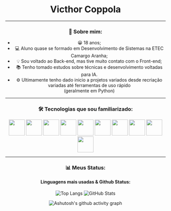 <div align="center">
  <h1>Victhor Coppola</h1>


---

### 🌟 Sobre mim:
- 😀 18 anos;
- 💻 Aluno quase se formado em Desenvolvimento de Sistemas na ETEC Camargo Aranha;
- 💡 Sou voltado ao Back-end, mas tive muito contato com o Front-end;
- 📚 Tenho tomado estudos sobre técnicas e desenvolvimento voltadas para IA.
- ⚙ Ultimamente tenho dado inicio a projetos variados desde recriação variadas até ferramentas de uso rápido<br>
(geralmente em Python)

---

### 🛠 Tecnologias que sou familiarizado:
<p>
     <p align="center">
     <img src="https://cdn.jsdelivr.net/gh/devicons/devicon@latest/icons/html5/html5-original.svg" width="50" height="50" />
     <img src="https://cdn.jsdelivr.net/gh/devicons/devicon@latest/icons/css3/css3-original.svg" width="50" height="50"/>
     <img src="https://cdn.jsdelivr.net/gh/devicons/devicon@latest/icons/javascript/javascript-original.svg" width="50" height="50"/>
     <img src="https://cdn.jsdelivr.net/gh/devicons/devicon@latest/icons/react/react-original.svg" width="50" height="50"/>
     <img src="https://cdn.jsdelivr.net/gh/devicons/devicon@latest/icons/python/python-original.svg" width="50" height="50"/>
     <img src="https://cdn.jsdelivr.net/gh/devicons/devicon@latest/icons/azuresqldatabase/azuresqldatabase-original.svg" width="50" height="50"></i>     
     <img src="https://cdn.jsdelivr.net/gh/devicons/devicon@latest/icons/typescript/typescript-original.svg" width="50" height="50"/>
     <img src="https://cdn.jsdelivr.net/gh/devicons/devicon@latest/icons/mysql/mysql-original-wordmark.svg" width="50" height="50"/>
     <img src="https://cdn.jsdelivr.net/gh/devicons/devicon@latest/icons/vscode/vscode-original.svg" width="50" height="50"/>
     <img src="https://cdn.jsdelivr.net/gh/devicons/devicon@latest/icons/photoshop/photoshop-original.svg" width="50" height="50"/>
                     
</p>

</p>

---

### 📊 Meus Status:
#### Linguagens mais usadas & Github Status:
![Top Langs](https://github-readme-stats.vercel.app/api/top-langs/?username=Vicoppola&layout=donut&theme=highcontrast)
![GitHub Stats](https://github-readme-stats.vercel.app/api?username=Vicoppola&show_icons=true&hide_title=true&theme=highcontrast)

![Ashutosh's github activity graph](https://github-readme-activity-graph.vercel.app/graph?username=Vicoppola&theme=high-contrast)


